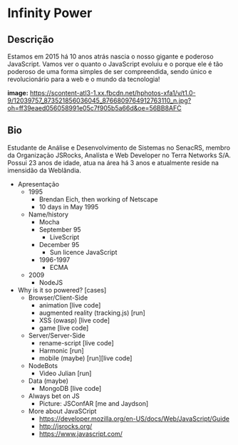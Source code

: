 # Infinity Power

## Descrição
Estamos em 2015 há 10 anos atrás nascia o nosso gigante e poderoso JavaScript.
Vamos ver o quanto o JavaScript evoluiu e o porque ele é tão poderoso de uma forma simples de ser compreendida, sendo único e revolucionário para a web e o mundo da tecnologia!

__image:__ https://scontent-atl3-1.xx.fbcdn.net/hphotos-xfa1/v/t1.0-9/12039757_873521856036045_8766809764912763110_n.jpg?oh=ff39eaed056058991e05c7f905b5a66d&oe=56BB8AFC

## Bio
Estudante de Análise e Desenvolvimento de Sistemas no SenacRS,
membro da Organização JSRocks, Analísta e Web Developer no Terra Networks S/A.
Possui 23 anos de idade, atua na área há 3 anos e atualmente reside na imensidão da Weblândia.

* Apresentação
    - 1995
        - Brendan Eich, then working of Netscape
        - 10 days in May 1995
    - Name/history
        - Mocha
        - September 95
            + LiveScript
        - December 95
            + Sun licence JavaScript
        - 1996-1997
            + ECMA
    - 2009
        + NodeJS
* Why is it so powered? [cases]
    - Browser/Client-Side
        + animation [live code]
        + augmented reality (tracking.js) [run]
        + XSS (owasp) [live code]
        + game [live code]
    - Server/Server-Side
        + rename-script [live code]
        + Harmonic [run]
        + mobile (maybe) [run][live code]
    - NodeBots
        + Video Julian [run]
    - Data (maybe)
        + MongoDB  [live code]
    - Always bet on JS
        + Picture: JSConfAR [me and Jaydson]
    - More about JavaSCript
        + https://developer.mozilla.org/en-US/docs/Web/JavaScript/Guide
        + http://jsrocks.org/
        + https://www.javascript.com/